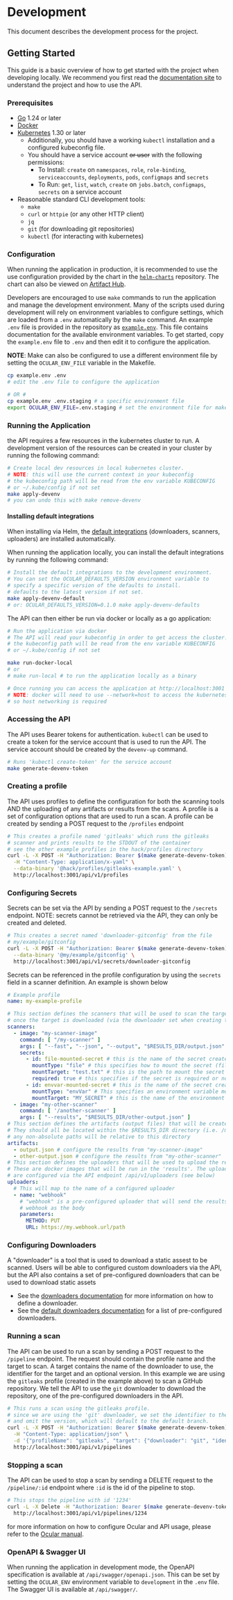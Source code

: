 # Development

This document describes the development process for the project.

## Getting Started

This guide is a basic overview of how to get started with the project
when developing locally. We recommend you first read the [documentation site](https://ocularproject.io/docs/)
to understand the project and how to use the API.

### Prerequisites

- [Go](https://golang.org/doc/install/source) 1.24 or later
- [Docker](https://docs.docker.com/get-docker/)
- [Kubernetes](https://kubernetes.io/docs/home/) 1.30 or later
    - Additionally, you should have a working `kubectl` installation and a configured kubeconfig file.
    - You should have a service account ~~or user~~ with the following permissions:
        - To Install: `create` on `namespaces`, `role`, `role-binding`, `serviceaccounts`, `deployments`, `pods`,
          `configmaps` and `secrets`
        - To Run: `get`, `list`, `watch`, `create` on `jobs.batch`, `configmaps`, `secrets` on a service account
- Reasonable standard CLI development tools:
    - `make`
    - `curl` or `httpie` (or any other HTTP client)
    - `jq`
    - `git` (for downloading git repositories)
    - `kubectl` (for interacting with kubernetes)

### Configuration

When running the application in production, it is recommended to use the use configuration
provided by the chart in the [`helm-charts`](https://github.com/crashappsec/helm-chart) repository.
The chart can also be viewed on [Artifact Hub](https://artifacthub.io/packages/helm/crashoverride-helm-charts/ocular).

Developers are encouraged to use `make` commands to run the application and manage the development environment.
Many of the scripts used during development will rely on environment variables to configure settings, which 
are loaded from a `.env` automatically by the `make` command. An example `.env` file is provided in the repository
as [`example.env`](/example.env). This file contains documentation for the available environment variables. 
To get started, copy the `example.env` file to `.env` and then edit it to configure the application.

**NOTE**: Make can also be configured to use a different environment file by setting the `OCULAR_ENV_FILE` variable in the Makefile.

```bash
cp example.env .env
# edit the .env file to configure the application

# OR #
cp example.env .env.staging # a specific environment file
export OCULAR_ENV_FILE=.env.staging # set the environment file for make to use
```

### Running the Application

the API requires a few resources in the kubernetes cluster to run. A development
version of the resources can be created in your cluster by running the following command:

```bash
# Create local dev resources in local kubernetes cluster.
# NOTE: this will use the current context in your kubeconfig
# the kubeconfig path will be read from the env variable KUBECONFIG
# or ~/.kube/config if not set
make apply-devenv
# you can undo this with make remove-devenv
```

#### Installing default integrations

When installing via Helm, the [default integrations](https://github.com/crashappsec/ocular-default-integrations)
(downloaders, scanners, uploaders) are installed automatically.

When running the application locally, you can install the default integrations by running the following command:

```bash
# Install the default integrations to the development environment.
# You can set the OCULAR_DEFAULTS_VERSION environment variable to
# specify a specific version of the defaults to install.
# defaults to the latest version if not set.
make apply-devenv-default
# or: OCULAR_DEFAULTS_VERSION=0.1.0 make apply-devenv-defaults
```


The API can then either be run via docker or locally as a go application:

```bash
# Run the application via docker
# The API will read your kubeconfig in order to get access the cluster.
# the kubeconfig path will be read from the env variable KUBECONFIG
# or ~/.kube/config if not set

make run-docker-local
# or 
# make run-local # to run the application locally as a binary

# Once running you can access the application at http://localhost:3001
# NOTE: docker will need to use --network=host to access the kubernetes cluster
# so host networking is required
```

### Accessing the API

The API uses Bearer tokens for authentication. `kubectl` can be used to
create a token for the service account that is used to run the API. The service account
should be created by the `devenv-up` command.

```bash
# Runs 'kubectl create-token' for the service account
make generate-devenv-token
```

### Creating a profile

The API uses profiles to define the configuration for both the scanning tools AND
the uploading of any artifacts or results from the scans.
A profile is a set of configuration options that are used to run a scan.
A profile can be created by sending a POST request to the `/profiles` endpoint

```bash
# This creates a profile named 'gitleaks' which runs the gitleaks
# scanner and prints results to the STDOUT of the container
# see the other example profiles in the hack/profiles directory
curl -L -X POST -H "Authorization: Bearer $(make generate-devenv-token)" \
  -H "Content-Type: application/x-yaml" \
  --data-binary '@hack/profiles/gitleaks-example.yaml' \
  http://localhost:3001/api/v1/profiles
````

### Configuring Secrets

Secrets can be set via the API by sending a POST request to the `/secrets` endpoint.
NOTE: secrets cannot be retrieved via the API, they can only be created and deleted.

```bash
# This creates a secret named 'downloader-gitconfig' from the file
# my/example/gitconfig
curl -L -X POST -H "Authorization: Bearer $(make generate-devenv-token)" \
  --data-binary '@my/example/gitconfig' \
  http://localhost:3001/api/v1/secrets/downloader-gitconfig
```

Secrets can be referenced in the profile configuration by using the `secrets` field in
a scanner definition. An example is shown below

```yaml
# Example profile
name: my-example-profile

# This section defines the scanners that will be used to scan the target
# once the target is downloaded (via the downloader set when creating the pipeline)
scanners:
  - image: "my-scanner-image"
    command: [ "/my-scanner" ]
    args: [ "--fast", "--json", "--output", "$RESULTS_DIR/output.json" ]
    secrets:
      - id: file-mounted-secret # this is the name of the secret created via the API
        mountType: "file" # this specifies how to mount the secret (file or envVar)
        mountTarget: "test.txt" # this is the path to mount the secret to (for file mounts)
        required: true # this specifies if the secret is required or not (default: false)
      - id: envvar-mounted-secret # this is the name of the secret created via the API
        mountType: "envVar" # This specifies an environment variable mount
        mountTarget: "MY_SECRET" # this is the name of the environment variable
  - image: "my-other-scanner"
    command: [ '/another-scanner' ]
    args: [ "--results", "$RESULTS_DIR/other-output.json" ]
# This section defines the artifacts (output files) that will be created by the scanners
# They should all be located within the $RESULTS_DIR directory (i.e. /mnt/results).
# any non-absolute paths will be relative to this directory
artifacts:
  - output.json # configure the results from "my-scanner-image"
  - other-output.json # configure the results from "my-other-scanner"
# This section defines the uploaders that will be used to upload the results
# These are docker images that will be run in the 'results'. The uploaders
# are configured via the API endpoint /api/v1/uploaders (see below)
uploaders:
  # This will map to the name of a configured uploader
  - name: "webhook"
    # "webhook" is a pre-configured uploader that will send the results via an HTTP
    # webhook as the body
    parameters:
      METHOD: PUT
      URL: https://my.webhook.url/path
```

### Configuring Downloaders

A "downloader" is a tool that is used to download a static assest to be scanned.
Users will be able to configured custom downloaders via the API, but the API also
contains a set of pre-configured downloaders that can be used to download static assets

- See the [downloaders documentation](/docs/definitions/DOWNLOADERS.md) for more information on how to define a downloader.
- See the [default downloaders documentation](/docs/definitions/DEFAULTS.md#downloaders) for a list of pre-configured downloaders.


### Running a scan

The API can be used to run a scan by sending a POST request to the `/pipeline` endpoint.
The request should contain the profile name and the target to scan.
A target contains the name of the downloader to use, the identifier for the target and an optional version.
In this example we are using the `gitleaks` profile (created in the example above) to scan a GitHub repository.
We tell the API to use the `git` downloader to download the repository, one of the pre-configured downloaders in the API.

```bash
# This runs a scan using the gitleaks profile.
# since we are using the 'git' downloader, we set the identifier to the clone URL
# and omit the version, which will default to the default branch.
curl -L -X POST -H "Authorization: Bearer $(make generate-devenv-token)" \
  -H "Content-Type: application/json" \
  -d '{"profileName": "gitleaks", "target": {"downloader": "git", "identifier": "https://github.com/crashappsec/chalk"}}' \
  http://localhost:3001/api/v1/pipelines
```

### Stopping a scan

The API can be used to stop a scan by sending a DELETE request to the `/pipeline/:id` endpoint
where `:id` is the id of the pipeline to stop.

```bash
# This stops the pipeline with id '1234'
curl -L -X Delete -H "Authorization: Bearer $(make generate-devenv-token)" \
  http://localhost:3001/api/v1/pipelines/1234
```

for more information on how to configure Ocular and API usage, please refer to the [Ocular manual](https://ocularproject.io/docs/manual).

### OpenAPI & Swagger UI

When running the application in development mode, the OpenAPI specification is available at `/api/swagger/openapi.json`.
This can be set by setting the `OCULAR_ENV` environment variable to `development` in the `.env` file.
The Swagger UI is available at `/api/swagger/`.

